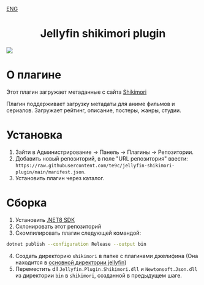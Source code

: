 [ENG](README_ENG.md)
<h1 align="center">Jellyfin shikimori plugin</h1>
<img align="center" src="https://shikimori.one/assets/layouts/l-top_menu-v2/glyph.svg" />

# О плагине

Этот плагин загружает метаданные с сайта [Shikimori](https://shikimori.one)

Плагин поддерживает загрузку метадаты для аниме фильмов и сериалов. Загружает
рейтинг, описание, постеры, жанры, студии.

# Установка

1. Зайти в Администрирование -> Панель -> Плагины -> Репозитории.
2. Добавить новый репозиторий, в поле "URL репозитория" ввести: `https://raw.githubusercontent.com/te9c/jellyfin-shikimori-plugin/main/manifest.json`.
3. Установить плагин через каталог.

# Сборка

1. Установить [.NET8 SDK](https://dotnet.microsoft.com/en-us/download/dotnet/8.0)
2. Склонировать этот репозиторий
3. Скомпилировать плагин следующей командой:
```bash
dotnet publish --configuration Release --output bin
```
4. Создать директорию `shikimori` в папке с плагинами джелифина (Она находится в [основной директории jellyfin](https://jellyfin.org/docs/general/administration/configuration/#data-directory))
5. Переместить dll `Jellyfin.Plugin.Shikimori.dll` и `Newtonsoft.Json.dll` из директории `bin` в `shikimori`, созданной в предыдущем шаге.
